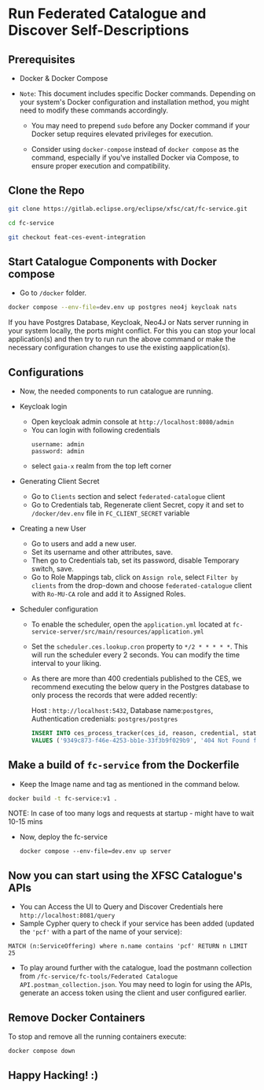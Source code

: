 # Run Federated Catalogue and Discover Self-Descriptions

## Prerequisites

-   Docker & Docker Compose

-   `Note`: This document includes specific Docker commands. Depending on your system's Docker configuration and installation method, you might need to modify these commands accordingly.

    -   You may need to prepend `sudo` before any Docker command if your Docker setup requires elevated privileges for execution.

    -   Consider using `docker-compose` instead of `docker compose` as the command, especially if you've installed Docker via Compose, to ensure proper execution and compatibility.

## Clone the Repo

```sh
git clone https://gitlab.eclipse.org/eclipse/xfsc/cat/fc-service.git
```

```sh
cd fc-service
```

```sh
git checkout feat-ces-event-integration
```

## Start Catalogue Components with Docker compose

-   Go to `/docker` folder.

```sh
docker compose --env-file=dev.env up postgres neo4j keycloak nats
```

If you have Postgres Database, Keycloak, Neo4J or Nats server running in your system locally, the ports might conflict. For this you can stop your local application(s) and then try to run run the above command or make the necessary configuration changes to use the existing aapplication(s).

## Configurations

-   Now, the needed components to run catalogue are running.

-   Keycloak login

    -   Open keycloak admin console at `http://localhost:8080/admin`
    -   You can login with following credentials
        ```
        username: admin
        password: admin
        ```
    -   select `gaia-x` realm from the top left corner

-   Generating Client Secret

    -   Go to `Clients` section and select `federated-catalogue` client
    -   Go to Credentials tab, Regenerate client Secret, copy it and set to `/docker/dev.env` file in `FC_CLIENT_SECRET` variable

-   Creating a new User

    -   Go to users and add a new user.
    -   Set its username and other attributes, save.
    -   Then go to Credentials tab, set its password, disable Temporary switch, save.
    -   Go to Role Mappings tab, click on `Assign role`, select `Filter by clients` from the drop-down and choose `federated-catalogue` client with `Ro-MU-CA` role and add it to Assigned Roles.


-   Scheduler configuration

    -   To enable the scheduler, open the `application.yml` located at `fc-service-server/src/main/resources/application.yml`

    -   Set the `scheduler.ces.lookup.cron` property to `*/2 * * * * *`. This will run the scheduler every 2 seconds. You can modify the time interval to your liking.

    -   As there are more than 400 credentials published to the CES, we recommend executing the below query in the Postgres database to only process the records that were added recently:

        Host : `http://localhost:5432`, Database name:`postgres`, Authentication credenials: `postgres/postgres`

        ```sql
        INSERT INTO ces_process_tracker(ces_id, reason, credential, status, created_at, updated_at)
        VALUES ('9349c873-f46e-4253-bb1e-33f3b9f029b9', '404 Not Found from GET https://gaia-x.eu/legalRegistrationNumberVC.json', '', 3, now(), now());
        ```

## Make a build of `fc-service` from the Dockerfile

-   Keep the Image name and tag as mentioned in the command below.

```sh
docker build -t fc-service:v1 .
```

NOTE: In case of too many logs and requests at startup - might have to wait 10-15 mins

 -   Now, deploy the fc-service
      ```
      docker compose --env-file=dev.env up server
      ```

## Now you can start using the XFSC Catalogue's APIs

-   You can Access the UI to Query and Discover Credentials here `http://localhost:8081/query`
-   Sample Cypher query to check if your service has been added (updated the `'pcf'` with a part of the name of your service):

```
MATCH (n:ServiceOffering) where n.name contains 'pcf' RETURN n LIMIT 25
```

-   To play around further with the catalogue, load the postmann collection from `/fc-service/fc-tools/Federated Catalogue API.postman_collection.json`. You may need to login for using the APIs, generate an access token using the client and user configured earlier.

## Remove Docker Containers

To stop and remove all the running containers execute:

```sh
docker compose down
```

## Happy Hacking! :)
